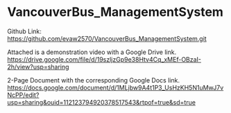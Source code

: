 # VancouverBus_ManagementSystem
Github Link: https://github.com/evaw2570/VancouverBus_ManagementSystem.git

Attached is a demonstration video with a Google Drive link.
https://drive.google.com/file/d/19szljzGp9e38Htv4Cq_xMEf-OBzaI-2h/view?usp=sharing

2-Page Document with the corresponding Google Docs link.
https://docs.google.com/document/d/1MLjbw9A4t1P3_UsHzKH5N1uMwJ7vNcPP/edit?usp=sharing&ouid=112123794920378517543&rtpof=true&sd=true
